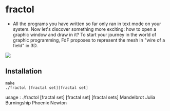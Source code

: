# fractol
- All the programs you have written so far only ran in text mode on your system. Now let's discover something more exciting: how to open a graphic window and draw in it? To start your journey in the world of graphic programming, FdF proposes to represent the mesh in "wire of a field" in 3D.

![](fractol.gif)

## Installation
```
make
./fractol [fractal set][fractal set]
```

usage : ./fractol [fractal set] [fractal set]
[fractal sets]	Mandelbrot
                Julia
		            Burningship
		            Phoenix
		            Newton
